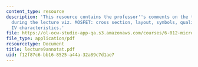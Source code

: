 ```yaml
---
content_type: resource
description: 'This resource contains the professor''s comments on the topics covered
  during the lecture viz. MOSFET: cross section, layout, symbols, qualitative operation,
  IV characteristics.'
file: https://ol-ocw-studio-app-qa.s3.amazonaws.com/courses/6-012-microelectronic-devices-and-circuits-fall-2005/f12f87c6bb168525a44a32a89c7d1ae7_lecture9annotat.pdf
file_type: application/pdf
resourcetype: Document
title: lecture9annotat.pdf
uid: f12f87c6-bb16-8525-a44a-32a89c7d1ae7
---
```

